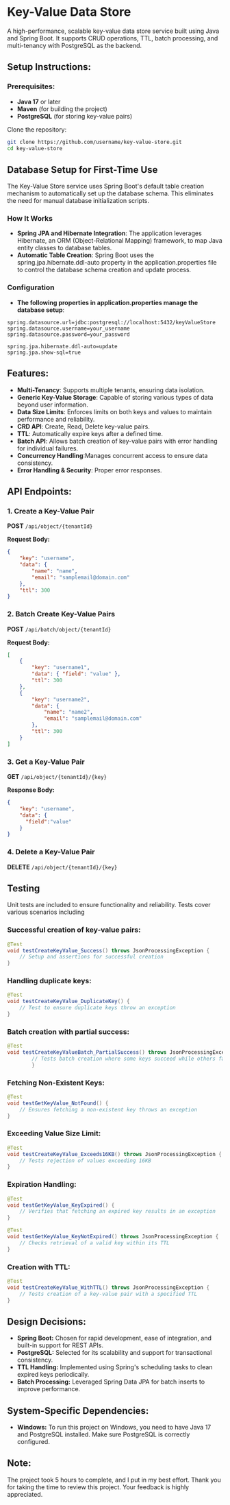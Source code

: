 # Key-Value Data Store

A high-performance, scalable key-value data store service built using Java and Spring Boot. It supports CRUD operations, TTL, batch processing, and multi-tenancy with PostgreSQL as the backend.

## Setup Instructions:

### Prerequisites:
- **Java 17** or later
- **Maven** (for building the project)
- **PostgreSQL** (for storing key-value pairs)

Clone the repository:
```bash
git clone https://github.com/username/key-value-store.git
cd key-value-store
```

## Database Setup for First-Time Use

The Key-Value Store service uses Spring Boot's default table creation mechanism to automatically set up the database schema. This eliminates the need for manual database initialization scripts.

### How It Works
- **Spring JPA and Hibernate Integration**: The application leverages Hibernate, an ORM (Object-Relational Mapping) framework, to map Java entity classes to database tables.
- **Automatic Table Creation**: Spring Boot uses the spring.jpa.hibernate.ddl-auto property in the application.properties file to control the database schema creation and update process.

### Configuration
- **The following properties in application.properties manage the database setup**:
```properties
spring.datasource.url=jdbc:postgresql://localhost:5432/keyValueStore
spring.datasource.username=your_username
spring.datasource.password=your_password

spring.jpa.hibernate.ddl-auto=update
spring.jpa.show-sql=true
```

## Features:
- **Multi-Tenancy**: Supports multiple tenants, ensuring data isolation.
- **Generic Key-Value Storage**: Capable of storing various types of data beyond user information.
- **Data Size Limits**: Enforces limits on both keys and values to maintain performance and reliability.
- **CRD API**: Create, Read, Delete key-value pairs.
- **TTL**: Automatically expire keys after a defined time.
- **Batch API**: Allows batch creation of key-value pairs with error handling for individual failures.
- **Concurrency Handling**:Manages concurrent access to ensure data consistency.
- **Error Handling & Security**: Proper error responses.

## API Endpoints:

### 1. Create a Key-Value Pair
**POST** `/api/object/{tenantId}`

**Request Body:**
```json
{ 
    "key": "username", 
    "data": {
        "name": "name",
        "email": "samplemail@domain.com"
    },
    "ttl": 300 
}
```
### 2. Batch Create Key-Value Pairs
**POST** `/api/batch/object/{tenantId}`

**Request Body:**
```json
[
    { 
        "key": "username1",
        "data": { "field": "value" },
        "ttl": 300
    },
    {
        "key": "username2",
        "data": {
            "name": "name2",
            "email": "samplemail@domain.com"
        }, 
        "ttl": 300
    }
]
```
### 3. Get a Key-Value Pair
**GET** `/api/object/{tenantId}/{key}`

**Response Body:**
```json
{
    "key": "username",
    "data": {
      "field":"value"
    }
}
```
### 4. Delete a Key-Value Pair
**DELETE** `/api/object/{tenantId}/{key}`

## Testing
Unit tests are included to ensure functionality and reliability. Tests cover various scenarios including
### Successful creation of key-value pairs:
```java
@Test
void testCreateKeyValue_Success() throws JsonProcessingException {
    // Setup and assertions for successful creation
}
```
### Handling duplicate keys:
```java
@Test
void testCreateKeyValue_DuplicateKey() {
    // Test to ensure duplicate keys throw an exception
}
```
### Batch creation with partial success:
```java
@Test
void testCreateKeyValueBatch_PartialSuccess() throws JsonProcessingException {
        // Tests batch creation where some keys succeed while others fail
        }
```
### Fetching Non-Existent Keys:
```java
@Test
void testGetKeyValue_NotFound() {
    // Ensures fetching a non-existent key throws an exception
}
```
### Exceeding Value Size Limit:
```java
@Test
void testCreateKeyValue_Exceeds16KB() throws JsonProcessingException {
    // Tests rejection of values exceeding 16KB
}
```
### Expiration Handling:
```java
@Test
void testGetKeyValue_KeyExpired() {
    // Verifies that fetching an expired key results in an exception
}

@Test
void testGetKeyValue_KeyNotExpired() throws JsonProcessingException {
    // Checks retrieval of a valid key within its TTL
}
```
### Creation with TTL:
```java
@Test
void testCreateKeyValue_WithTTL() throws JsonProcessingException {
    // Tests creation of a key-value pair with a specified TTL
}
```



## Design Decisions:
- **Spring Boot:** Chosen for rapid development, ease of integration, and built-in support for REST APIs.
- **PostgreSQL:** Selected for its scalability and support for transactional consistency.
- **TTL Handling:** Implemented using Spring's scheduling tasks to clean expired keys periodically.
- **Batch Processing:** Leveraged Spring Data JPA for batch inserts to improve performance.

## System-Specific Dependencies:
- **Windows:** To run this project on Windows, you need to have Java 17 and PostgreSQL installed. Make sure PostgreSQL is correctly configured.

## Note:
The project took 5 hours to complete, and I put in my best effort. Thank you for taking the time to review this project. Your feedback is highly appreciated.

